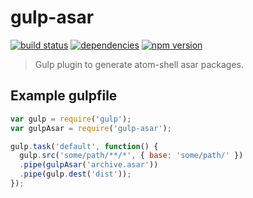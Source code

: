 # gulp-asar

[![build status](http://img.shields.io/travis/bwin/gulp-asar/master.svg?style=flat-square)](https://travis-ci.org/bwin/gulp-asar)
[![dependencies](http://img.shields.io/david/bwin/gulp-asar.svg?style=flat-square)](https://david-dm.org/bwin/gulp-asar)
[![npm version](http://img.shields.io/npm/v/gulp-asar.svg?style=flat-square)](https://npmjs.org/package/gulp-asar)

> Gulp plugin to generate atom-shell asar packages.

## Example gulpfile
```js
var gulp = require('gulp');
var gulpAsar = require('gulp-asar');

gulp.task('default', function() {
  gulp.src('some/path/**/*', { base: 'some/path/' })
  .pipe(gulpAsar('archive.asar'))
  .pipe(gulp.dest('dist'));
});
```